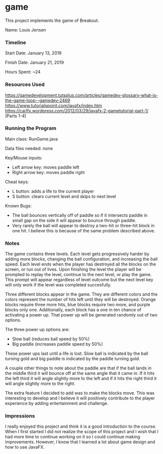 game
====

This project implements the game of Breakout.

Name: Louis Jensen

### Timeline

Start Date: January 13, 2019

Finish Date: January 21, 2019

Hours Spent: ~24

### Resources Used
https://gamedevelopment.tutsplus.com/articles/gamedev-glossary-what-is-the-game-loop--gamedev-2469
https://www.tutorialspoint.com/javafx/index.htm                                                             
https://carlfx.wordpress.com/2012/03/29/javafx-2-gametutorial-part-1/ (Parts 1-4)


### Running the Program

Main class: RunGame.java

Data files needed: none

Key/Mouse inputs: 
* Left arrow key: moves paddle left
* Right arrow key: moves paddle right

Cheat keys:
* L button: adds a life to the current player
* S button: clears current level and skips to next level


Known Bugs:
* The ball bounces vertically off of paddle so if it intersects paddle in small gap on the side it will appear to bounce through paddle.
* Very rarely the ball will appear to destroy a two-hit or three-hit block in one hit. I believe this is because of the same problem described above.

### Notes
The game contains three levels. Each level gets progressively harder by adding more blocks, changing the ball configuration, and increasing the ball speed.
Each level ends when the player has destroyed all the blocks on the screen, or run out of lives. Upon finishing the level the player will be prompted to replay 
the level, continue to the next level, or play the game. This prompt will appear regardless of level outcome but the next level key will only work if the level
was completed succesfully.

Three different blocks appear in the game. They are different colors and the colors represent the number of hits left until they will be destroyed. 
Orange blocks require three more hits, blue blocks require two more, and purple blocks only one. Additionally, each block has a one in ten chance of
activating a power up. That power up will be generated randomly out of two options.

The three power up options are:
* Slow ball (reduces ball speed by 50%)
* Big paddle (increases paddle speed by 50%)

These power ups last until a life is lost. Slow ball is indicated by the ball turning gold and big paddle is indicated by the paddle turning gold.

A couple other things to note about the paddle are that if the ball lands in the middle third it will bounce off at the same angle that it came in. If it
hits the left third it will angle slightly more to the left and if it hits the right third it will angle slightly more to the right.

The extra feature I decided to add was to make the blocks move. This was interesting to develop and I believe it will positively contribute to the
player experience by adding entertainment and challenge.


### Impressions
I really enjoyed this project and think it is a good introduction to the course. When I first started I did not realize the scope of this project
and I wish that I had more time to continue working on it so I could continue making improvements. However, I know that I learned a lot about
game design and how to use JavaFX.

